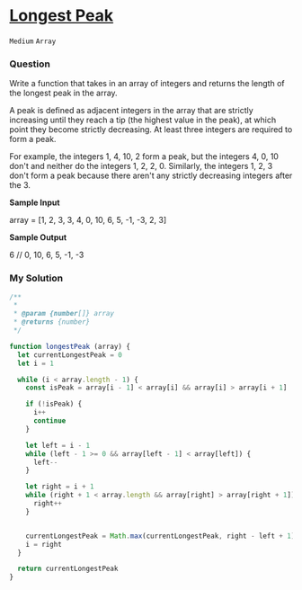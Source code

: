 # [Longest Peak](https://www.algoexpert.io/questions/longest-peak)

`Medium` `Array`

### Question
Write a function that takes in an array of integers and returns the length of the longest peak in the array.

A peak is defined as adjacent integers in the array that are strictly increasing until they reach a tip (the highest value in the peak), at which point they become strictly decreasing. At least three integers are required to form a peak.

For example, the integers 1, 4, 10, 2 form a peak, but the integers 4, 0, 10 don't and neither do the integers 1, 2, 2, 0. Similarly, the integers 1, 2, 3 don't form a peak because there aren't any strictly decreasing integers after the 3.

**Sample Input**

array = [1, 2, 3, 3, 4, 0, 10, 6, 5, -1, -3, 2, 3]

**Sample Output**

6 // 0, 10, 6, 5, -1, -3

### My Solution
```js
/**
 * 
 * @param {number[]} array
 * @returns {number}
 */

function longestPeak (array) {
  let currentLongestPeak = 0
  let i = 1

  while (i < array.length - 1) {
    const isPeak = array[i - 1] < array[i] && array[i] > array[i + 1]

    if (!isPeak) {
      i++
      continue
    }

    let left = i - 1
    while (left - 1 >= 0 && array[left - 1] < array[left]) {
      left--
    }

    let right = i + 1
    while (right + 1 < array.length && array[right] > array[right + 1]) {
      right++
    }


    currentLongestPeak = Math.max(currentLongestPeak, right - left + 1)
    i = right
  }

  return currentLongestPeak
}
```
